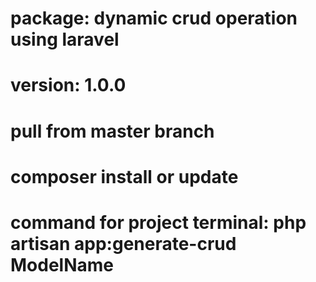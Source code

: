 # package: dynamic crud operation using laravel
# version: 1.0.0
# pull from master branch
# composer install or update
# command for project terminal: php artisan app:generate-crud ModelName
